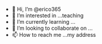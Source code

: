 - 👋 Hi, I’m @erico365
- 👀 I’m interested in ...teaching
- 🌱 I’m currently learning ...
- 💞️ I’m looking to collaborate on ...
- 📫 How to reach me ...my address

<!---
erico365/erico365 is a ✨ special ✨ repository because its `README.md` (this file) appears on your GitHub profile.
You can click the Preview link to take a look at your changes.
--->
